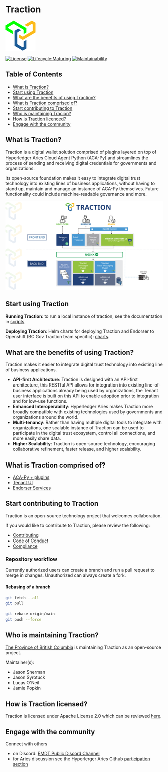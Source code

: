 # Traction 

![Traction Logo](./docs/assets/readme-logo.png)

[![License](https://img.shields.io/badge/License-Apache%202.0-blue.svg)](LICENSE) [![Lifecycle:Maturing](https://img.shields.io/badge/Lifecycle-Maturing-007EC6)](<Redirect-URL>) [![Maintainability](https://api.codeclimate.com/v1/badges/e6df50041dd4373c7e15/maintainability)](https://codeclimate.com/github/bcgov/traction/maintainability) 


## Table of Contents 

- [What is Traction?](#what-is-traction)
- [Start using Traction](#start-using-traction)
- [What are the benefits of using Traction?](#what-are-the-benefits-of-using-traction)
- [What is Traction comprised of?](#what-is-traction-comprised-of)
- [Start contributing to Traction](#start-contributing-to-traction)
- [Who is maintaining Tracion?](#who-is-maintaining-traction)
- [How is Traction licenced?](#how-is-traction-licensed)
- [Engage with the community](#engage-with-the-community)



## What is Traction? 

Traction is a digital wallet solution comprised of plugins layered on top of Hyperledger Aries Cloud Agent Python (ACA-Py) and streamlines the process of sending and receiving digital credentials for governments and organizations.  

Its open-source foundation makes it easy to integrate digital trust technology into existing lines of business applications, without having to stand up, maintain and manage an instance of ACA-Py themselves. Future functionality could include machine-readable governance and more. 

![Arch Diagram](./docs/assets/traction-flow-chart-1600x900-12162022-01.jpg)

## Start using Traction 

**Running Traction**: to run a local instance of traction, see the documentation in [scripts](./scripts/README.md). 

**Deploying Traction**: Helm charts for deploying Traction and Endorser to Openshift (BC Gov Traction team specific): [charts](./charts/README.md). 


## What are the benefits of using Traction? 

Traction makes it easier to integrate digital trust technology into existing line of business applications. 

- **API-first Architecture**: Traction is designed with an API-first architecture, this RESTful API allows for integration into existing line-of-business applications already being used by organizations, the Tenant user interface is built on this API to enable adoption prior to integration and for low-use functions. 
- **Enhanced Interoperability**: Hyperledger Aries makes Traction more broadly compatible with existing technologies used by governments and organizations around the world. 
- **Multi-tenancy**: Rather than having multiple digital tools to integrate with organizations, one scalable instance of Traction can be used to participate in the digital trust ecosystem, control all connections, and more easily share data. 
- **Higher Scalability**: Traction is open-source technology, encouraging collaborative refinement, faster release, and higher scalability. 


## What is Traction comprised of? 

- [ACA-Py + plugins](./plugins/README.md) 
- [Tenant UI](./services/tenant-ui/README.md) 
- [Endorser Services](./services/endorser/README.md) 


## Start contributing to Traction 

Traction is an open-source technology project that welcomes collaboration.  

If you would like to contribute to Traction, please review the following: 

- [Contributing](./CONTRIBUTING.md)  
- [Code of Conduct](./CODE_OF_CONDUCT.md) 
- [Compliance](./COMPLIANCE.yaml) 

### Repository workflow
Currently authorized users can create a branch and run a pull request to merge in changes. Unauthorized can always create a fork.


#### Rebasing of a branch
```bash
git fetch --all
git pull

git rebase origin/main
git push --force
```

## Who is maintaining Traction? 
[The Province of British Columbia](https://github.com/bcgov/) is maintaining Traction as an open-source project.

Maintainer(s): 
- Jason Sherman
- Jason Syrotuck
- Lucas O'Neil
- Jamie Popkin

## How is Traction licensed? 

Traction is licensed under Apache License 2.0 which can be reviewed [here](./LICENSE). 


## Engage with the community 

Connect with others
- on Discord: [EMDT Public Discord Channel](https://discord.com/channels/766403442599657522/854432442382680104) 
- for Aries discussion see the Hyperlerger Aries Github [participation section](https://github.com/hyperledger/aries#project-participation)
